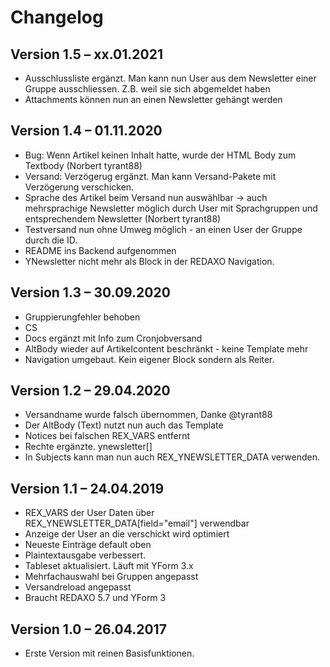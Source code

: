Changelog
=========

Version 1.5 – xx.01.2021
--------------------------

* Ausschlussliste ergänzt. Man kann nun User aus dem Newsletter einer Gruppe ausschliessen. Z.B. weil sie sich abgemeldet haben
* Attachments können nun an einen Newsletter gehängt werden

Version 1.4 – 01.11.2020
--------------------------

* Bug: Wenn Artikel keinen Inhalt hatte, wurde der HTML Body zum Textbody (Norbert tyrant88)
* Versand: Verzögerug ergänzt. Man kann Versand-Pakete mit Verzögerung verschicken.
* Sprache des Artikel beim Versand nun auswählbar -> auch mehrsprachige Newsletter möglich durch User mit Sprachgruppen und entsprechendem Newsletter (Norbert tyrant88)
* Testversand nun ohne Umweg möglich - an einen User der Gruppe durch die ID.
* README ins Backend aufgenommen
* YNewsletter nicht mehr als Block in der REDAXO Navigation. 

Version 1.3 – 30.09.2020
--------------------------

* Gruppierungfehler behoben
* CS
* Docs ergänzt mit Info zum Cronjobversand
* AltBody wieder auf Artikelcontent beschränkt - keine Template mehr
* Navigation umgebaut. Kein eigener Block sondern als Reiter.

Version 1.2 – 29.04.2020
--------------------------

* Versandname wurde falsch übernommen, Danke @tyrant88
* Der AltBody (Text) nutzt nun auch das Template
* Notices bei falschen REX_VARS entfernt
* Rechte ergänzte. ynewsletter[]
* In Subjects kann man nun auch REX_YNEWSLETTER_DATA verwenden.

Version 1.1 – 24.04.2019
--------------------------

* REX_VARS der User Daten über REX_YNEWSLETTER_DATA[field="email"] verwendbar
* Anzeige der User an die verschickt wird optimiert
* Neueste Einträge default oben
* Plaintextausgabe verbessert.
* Tableset aktualisiert. Läuft mit YForm 3.x
* Mehrfachauswahl bei Gruppen angepasst
* Versandreload angepasst
* Braucht REDAXO 5.7 und YForm 3

Version 1.0 – 26.04.2017
--------------------------

* Erste Version mit reinen Basisfunktionen.
